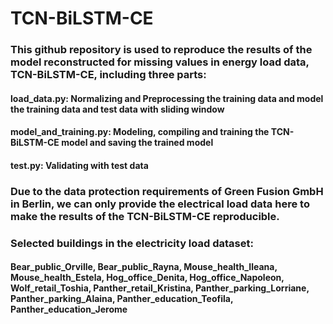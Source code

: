 # TCN-BiLSTM-CE

### This github repository is used to reproduce the results of the model reconstructed for missing values in energy load data, TCN-BiLSTM-CE, including three parts:
#### load_data.py: Normalizing and Preprocessing the training data and model the training data and test data with sliding window
#### model_and_training.py: Modeling, compiling and training the TCN-BiLSTM-CE model and saving the trained model
#### test.py: Validating with test data

### Due to the data protection requirements of Green Fusion GmbH in Berlin, we can only provide the electrical load data here to make the results of the TCN-BiLSTM-CE reproducible. 
### Selected buildings in the electricity load dataset:
#### Bear_public_Orville, Bear_public_Rayna, Mouse_health_Ileana, Mouse_health_Estela, Hog_office_Denita, Hog_office_Napoleon, Wolf_retail_Toshia, Panther_retail_Kristina, Panther_parking_Lorriane, Panther_parking_Alaina, Panther_education_Teofila, Panther_education_Jerome


